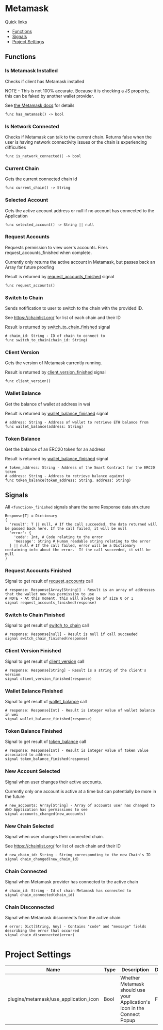 # Metamask
Quick links
- [Functions](#functions)
- [Signals](#signals)
- [Project Settings](#project-settings)


## Functions
### Is Metamask Installed
Checks if client has Metamask installed

NOTE - This is not 100% accurate.  Because it is checking a JS property, this can be faked by another wallet provider.

See [the Metamask docs](https://docs.metamask.io/guide/ethereum-provider.html#ethereum-isconnected) for details
```
func has_metamask() -> bool
```


### Is Network Connected
Checks if Metamask can talk to the current chain.  Returns false when the user is having network connectivity issues or the chain is experiencing difficulties
```
func is_network_connected() -> bool
```


### Current Chain
Gets the current connected chain id 
```
func current_chain() -> String
```


### Selected Account
Gets the active account address or null if no account has connected to the Application
```
func selected_account() -> String || null
```


### Request Accounts
Requests permission to view user's accounts. Fires request_accounts_finished when complete.

Currently only returns the active account in Metamask, but passes back an Array for future proofing

Result is returned by [request_accounts_finished](#request-accounts-finished) signal
```
func request_accounts()
```


### Switch to Chain
Sends notification to user to switch to the chain with the provided ID.

See https://chainlist.org/ for list of each chain and their ID

Result is returned by [switch_to_chain_finished](#switch-to-chain-finished) signal
```
# chain_id: String - ID of chain to connect to
func switch_to_chain(chain_id: String)
```


### Client Version
Gets the version of Metamask currently running.

Result is returned by [client_version_finished](#client-version-finished) signal
```
func client_version()
```


### Wallet Balance
Get the balance of wallet at address in wei

Result is returned by [wallet_balance_finished](#wallet-balance-finished) signal
```
# address: String - Address of wallet to retrieve ETH balance from
func wallet_balance(address: String)
```


### Token Balance
Get the balance of an ERC20 token for an address

Result is returned by [wallet_balance_finished](#wallet-balance-finished) signal
```
# token_address: String - Address of the Smart Contract for the ERC20 token
# address: String - Address to retrieve balance against
func token_balance(token_address: String, address: String)
```


## Signals

All `<function>_finished` signals share the same Response data structure
```
Response[T] = Dictionary
{
  'result': T || null, # If the call succeeded, the data returned will be passed back here. If the call failed, it will be null
  'error': {
    'code': Int, # Code relating to the error 
    'message': String # Human readable string relating to the error
  } || null # If the call failed, error will be a Dictionary containing info about the error.  If the call succeeded, it will be null
}
```

### Request Accounts Finished
Signal to get result of [request_accounts](#request-user-accounts) call
```
# response: Response[Array[String]] - Result is an array of addresses that the wallet now has permission to use
# NOTE - At this moment, this will always be of size 0 or 1
signal request_accounts_finished(response)
```


### Switch to Chain Finished
Signal to get result of [switch_to_chain](#switch-to-chain) call
```
# response: Response[null] - Result is null if call succeeded
signal switch_chain_finished(response)
```


### Client Version Finished
Signal to get result of [client_version](#client-version) call
```
# response: Response[String] - Result is a string of the client's version
signal client_version_finished(response)
```


### Wallet Balance Finished
Signal to get result of [wallet_balance](#wallet-balance) call
```
# response: Response[Int] - Result is integer value of wallet balance in wei
signal wallet_balance_finished(response) 
```


### Token Balance Finished
Signal to get result of [token_balance](#token-balance) call
```
# response: Response[Int] - Result is integer value of token value associated to address
signal token_balance_finished(response)
```


### New Account Selected
Signal when user changes their active accounts.

Currently only one account is active at a time but can potentially be more in the future
```
# new_accounts: Array[String] - Array of accounts user has changed to AND Application has permissions to see
signal accounts_changed(new_accounts)
```


### New Chain Selected
Signal when user changes their connected chain.

See https://chainlist.org/ for list of each chain and their ID
```
# new_chain_id: String - String corresponding to the new Chain's ID
signal chain_changed(new_chain_id)
```


### Chain Connected
Signal when Metamask provider has connected to the active chain
```
# chain_id: String - Id of chain Metamask has connected to
signal chain_connected(chain_id)
```


### Chain Disconnected
Signal when Metamask disconnects from the active chain
```
# error: Dict[String, Any] - Contains "code" and "message" fields describing the error that occurred
signal chain_disconnected(error)
```


# Project Settings
|Name|Type|Description|Default|
|---|---|---|---|
|plugins/metamask/use_application_icon|Bool|Whether Metamask should use your Application's Icon in the Connect Popup|False|
